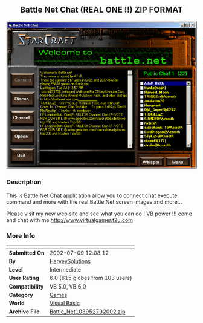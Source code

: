 ﻿<div align="center">

## Battle Net Chat \(REAL ONE \!\!\) ZIP FORMAT

<img src="PIC200279129589265.jpg">
</div>

### Description

This is Battle Net Chat application allow you to connect chat execute command and more with the real Battle Net screen images and more...

Please visit my new web site and see what you can do ! VB power !!! come and chat with me http://www.virtualgamer.t2u.com
 
### More Info
 


<span>             |<span>
---                |---
**Submitted On**   |2002-07-09 12:08:12
**By**             |[HarveySolutions](https://github.com/Planet-Source-Code/PSCIndex/blob/master/ByAuthor/harveysolutions.md)
**Level**          |Intermediate
**User Rating**    |6.0 (615 globes from 103 users)
**Compatibility**  |VB 5\.0, VB 6\.0
**Category**       |[Games](https://github.com/Planet-Source-Code/PSCIndex/blob/master/ByCategory/games__1-38.md)
**World**          |[Visual Basic](https://github.com/Planet-Source-Code/PSCIndex/blob/master/ByWorld/visual-basic.md)
**Archive File**   |[Battle\_Net103952792002\.zip](https://github.com/Planet-Source-Code/harveysolutions-battle-net-chat-real-one-zip-format__1-2792/archive/master.zip)








